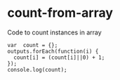 # count-from-array
Code to count instances in array


    var  count = {};
    outputs.forEach(function(i) {
      count[i] = (count[i]||0) + 1;
    });
    console.log(count);
